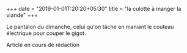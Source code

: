 +++
date = "2019-01-01T:20:20+05:30"
title = "la culotte à manger la viande"
+++

Le pantalon du dimanche, celui qu'on tâche en maniant le couteau électrique pour couper le gigot.
<!--more-->
Article en cours de rédaction

> 
